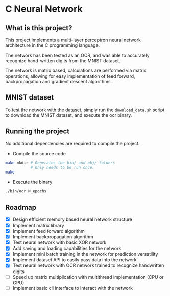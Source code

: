# C Neural Network

## What is this project?

This project implements a multi-layer perceptron neural network architecture in the C programming language.

The network has been tested as an OCR, and was able to accurately recognize hand-written digits from the MNIST dataset.

The network is matrix based, calculations are performed via matrix operations, allowing for easy implementation of feed forward, backpropagation and gradient descent algorithms.

## MNIST dataset

To test the network with the dataset, simply run the `download_data.sh` script to download the MNIST dataset, and execute the ocr binary.

## Running the project

No additional dependencies are required to compile the project.

* Compile the source code
```bash
make mkdir # Generates the bin/ and obj/ folders
           # Only needs to be run once.
make
```

* Execute the binary
```bash
./bin/ocr N_epochs
```

## Roadmap

* [x] Design efficient memory based neural network structure
* [x] Implement matrix library
* [x] Implement feed forward algorithm
* [x] Implement backpropagation algorithm
* [x] Test neural network with basic XOR network
* [x] Add saving and loading capabilities for the network
* [x] Implement mini batch training in the network for prediction versatility
* [X] Implement dataset API to easily pass data into the network
* [x] Test neural network with OCR network trained to recognize handwritten digits
* [ ] Speed up matrix multiplication with multithread implementation (CPU or GPU)
* [ ] Implement basic cli interface to interact with the network